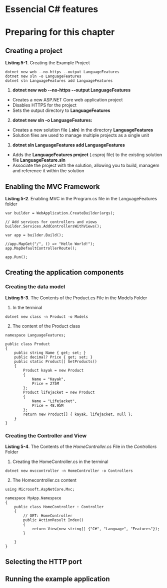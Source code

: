 # Essencial C# features

# Preparing for this chapter

## Creating a project

**Listing 5-1**. Creating the Example Project

```
dotnet new web --no-https --output LanguageFeatures
dotnet new sln -o LanguageFeatures
dotnet sln LanguageFeatures add LanguageFeatures
```

1. **dotnet new web --no-https --output LanguageFeatures**

* Creates a new ASP.NET Core web application project
* Disables HTTPS for the project
* Sets the output directory to **LanguageFeatures**

2. **dotnet new sln -o LanguageFeatures:**

* Creates a new solution file (**.sln**) in the directory **LanguageFeatures**
* Solution files are used to manage multiple projects as a single unit

3. **dotnet sln LanguageFeatures add LanguageFeatures**

* Adds the **LanguageFeatures project** (.csproj file) to the existing solution file **LanguageFeature.sln**
* Associate the project with the solution, allowing you to build, managem and reference it within the solution

## Enabling the MVC Framework

**Listing 5-2**. Enabling MVC in the Program.cs file in the LanguageFeatures folder

```
var builder = WebApplication.CreateBuilder(args);

// Add services for controllers and views
builder.Services.AddControllersWithViews();

var app = builder.Build();

//app.MapGet("/", () => "Hello World!");
app.MapDefaultControllerRoute();

app.Run();
```

## Creating the application components

### Creating the data model

**Listing 5-3**. The Contents of the Product.cs File in the Models Folder

1. In the terminal

```
dotnet new class -n Product -o Models
``` 

2. The content of the Product class

```
namespace LanguageFeatures;

public class Product
{
    public string Name { get; set; }
    public decimal? Price { get; set; }
    public static Product[] GetProducts()
    {
        Product kayak = new Product
        {
            Name = "Kayak",
            Price = 275M
        };
        Product lifejacket = new Product
        {
            Name = "Lifejacket",
            Price = 48.95M
        };
        return new Product[] { kayak, lifejacket, null };
    }
}
```

### Creating the Controller and View

**Listing 5-4**. The Contents of the *HomeController.cs* File in the *Controllers* Folder

1. Creating the HomeController.cs in the terminal

```
dotnet new mvccontroller -n HomeController -o Controllers
```

2. The Homecontroller.cs content

```
using Microsoft.AspNetCore.Mvc;

namespace MyApp.Namespace
{
    public class HomeController : Controller
    {
        // GET: HomeController
        public ActionResult Index()
        {
            return View(new string[] {"C#", "Language", "Features"});
        }

    }
}
```


## Selecting the HTTP port
## Running the example application